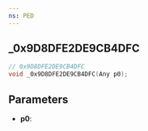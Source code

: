 ```yaml
---
ns: PED
---
```

## _0x9D8DFE2DE9CB4DFC

```c
// 0x9D8DFE2DE9CB4DFC
void _0x9D8DFE2DE9CB4DFC(Any p0);
```

## Parameters
* **p0**:
